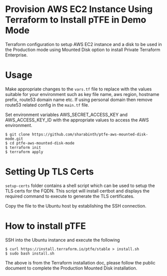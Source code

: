 # Provision AWS EC2 Instance Using Terraform to Install pTFE in Demo Mode
Terraform configuration to setup AWS EC2 instance and a disk to be used in the Production mode using Mounted Disk option to install Private Terraform Enterprise.

# Usage
Make appropriate changes to the `vars.tf` file to replace with the values suitable for your environment such as key file name, aws region, hostname prefix, route53 domain name etc.  If using personal domain then remove route53 related config in the `main.tf` file.

Set environment variables AWS_SECRET_ACCESS_KEY and AWS_ACCESS_KEY_ID with the appropriate values to access the AWS environment.

```
$ git clone https://github.com/sharabinth/ptfe-aws-mounted-disk-mode.git
$ cd ptfe-aws-mounted-disk-mode
$ terraform init
$ terraform apply
```

# Setting Up TLS Certs
`setup-certs` folder contains a shell script which can be used to setup the TLS certs for the FQDN.  This script will install certbot and displays the required command to execute to generate the TLS certificates.

Copy the file to the Ubuntu host by establishing the SSH connection.

# How to install pTFE
SSH into the Ubuntu instance and execute the following

```
$ curl https://install.terraform.io/ptfe/stable > install.sh
$ sudo bash install.sh
```

The above is from the Terraform installation doc, please follow the public document to complete the Production Mounted Disk installation.
